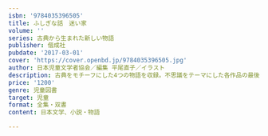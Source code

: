 ```yaml
---
isbn: '9784035396505'
title: ふしぎな話　迷い家
volume: ''
series: 古典から生まれた新しい物語
publisher: 偕成社
pubdate: '2017-03-01'
cover: 'https://cover.openbd.jp/9784035396505.jpg'
author: 日本児童文学者協会／編集 平尾直子／イラスト
description: 古典をモチーフにした4つの物語を収録。不思議をテーマにした各作品の最後に著者メッセージ、巻末に古典への読書案内を掲載。
price: '1200'
genre: 児童図書
target: 児童
format: 全集・双書
content: 日本文学、小説・物語

---
```

